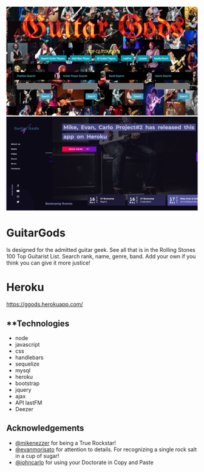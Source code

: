 ![screenshot1](img/screenshot1.png)
![screenshot2](img/screenshot2.png)


# GuitarGods
Is designed for the admitted guitar geek. See all that is in the Rolling Stones 100 Top Guitarist List.  Search rank, name, genre, band.   Add your own if you think you can give it more justice!

# Heroku
https://ggods.herokuapp.com/












**Technologies
---
+ node
+ javascript
+ css
+ handlebars
+ sequelize
+ mysql
+ heroku
+ bootstrap
+ jquery
+ ajax
+ API lastFM
+ Deezer

**Acknowledgements**
---

+ [@mikenezzer](https://github.com/mnezz1131) for being a True Rockstar!
+ [@evanmorisato](https://github.com/evanmorisato) for attention to details. For recognizing a single rock salt in a cup of sugar!
+ [@johncarlo](https://github.com/johncarlobase) for using your Doctorate in Copy and Paste
